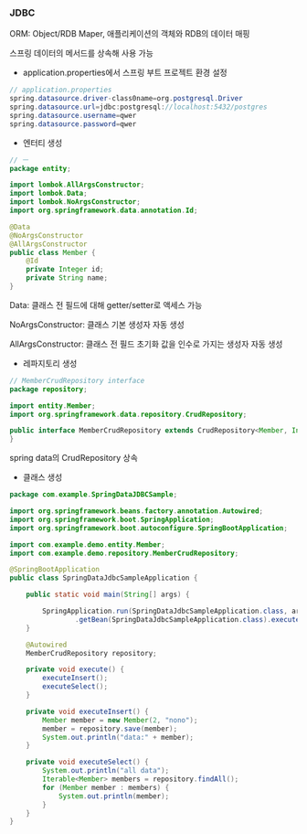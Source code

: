 ### JDBC

ORM: Object/RDB Maper, 애플리케이션의 객체와 RDB의 데이터 매핑

스프링 데이터의 메서드를 상속해 사용 가능

- application.properties에서 스프링 부트 프로젝트 환경 설정

```java
// application.properties
spring.datasource.driver-class0name=org.postgresql.Driver
spring.datasource.url=jdbc:postgresql://localhost:5432/postgres
spring.datasource.username=qwer
spring.datasource.password=qwer
```

- 엔터티 생성

```java
// ㅡ
package entity;

import lombok.AllArgsConstructor;
import lombok.Data;
import lombok.NoArgsConstructor;
import org.springframework.data.annotation.Id;

@Data
@NoArgsConstructor
@AllArgsConstructor
public class Member {
    @Id
    private Integer id;
    private String name;
}
```

Data:  클래스 전 필드에 대해 getter/setter로 액세스 가능

NoArgsConstructor: 클래스 기본 생성자 자동 생성

AllArgsConstructor: 클래스 전 필드 초기화 값을 인수로 가지는 생성자 자동 생성

- 레파지토리 생성

```java
// MemberCrudRepository interface
package repository;

import entity.Member;
import org.springframework.data.repository.CrudRepository;

public interface MemberCrudRepository extends CrudRepository<Member, Integer> {
}
```

spring data의 CrudRepository 상속

- 클래스 생성

```java
package com.example.SpringDataJDBCSample;

import org.springframework.beans.factory.annotation.Autowired;
import org.springframework.boot.SpringApplication;
import org.springframework.boot.autoconfigure.SpringBootApplication;

import com.example.demo.entity.Member;
import com.example.demo.repository.MemberCrudRepository;

@SpringBootApplication
public class SpringDataJdbcSampleApplication {

    public static void main(String[] args) {

        SpringApplication.run(SpringDataJdbcSampleApplication.class, args)
                .getBean(SpringDataJdbcSampleApplication.class).execute();
    }

    @Autowired
    MemberCrudRepository repository;

    private void execute() {
        executeInsert();
        executeSelect();
    }

    private void executeInsert() {
        Member member = new Member(2, "nono");
        member = repository.save(member);
        System.out.println("data:" + member);
    }

    private void executeSelect() {
        System.out.println("all data");
        Iterable<Member> members = repository.findAll();
        for (Member member : members) {
            System.out.println(member);
        }
    }
}
```
